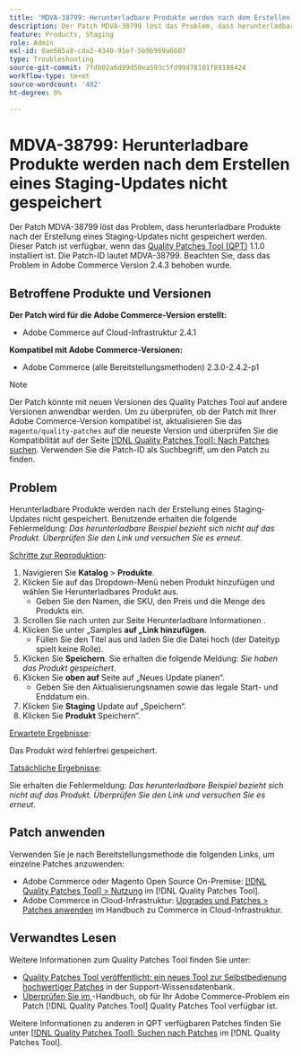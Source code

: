 ```yaml
---
title: 'MDVA-38799: Herunterladbare Produkte werden nach dem Erstellen eines Staging-Updates nicht gespeichert'
description: Der Patch MDVA-38799 löst das Problem, dass herunterladbare Produkte nach der Erstellung eines Staging-Updates nicht gespeichert werden. Dieser Patch ist verfügbar, wenn das [Quality Patches Tool (QPT)](https://experienceleague.adobe.com/en/docs/commerce-operations/tools/quality-patches-tool/quality-patches-tool-to-self-serve-quality-patches) 1.1.0 installiert ist. Die Patch-ID lautet MDVA-38799. Beachten Sie, dass das Problem in Adobe Commerce Version 2.4.3 behoben wurde.
feature: Products, Staging
role: Admin
exl-id: 0ae665a8-cda2-4340-91e7-5b9b969a6607
type: Troubleshooting
source-git-commit: 7fdb02a6d89d50ea593c5fd99d78101f89198424
workflow-type: tm+mt
source-wordcount: '482'
ht-degree: 0%

---
```


# MDVA-38799: Herunterladbare Produkte werden nach dem Erstellen eines Staging-Updates nicht gespeichert

Der Patch MDVA-38799 löst das Problem, dass herunterladbare Produkte nach der Erstellung eines Staging-Updates nicht gespeichert werden. Dieser Patch ist verfügbar, wenn das [Quality Patches Tool (QPT)](https://experienceleague.adobe.com/en/docs/commerce-operations/tools/quality-patches-tool/quality-patches-tool-to-self-serve-quality-patches) 1.1.0 installiert ist. Die Patch-ID lautet MDVA-38799. Beachten Sie, dass das Problem in Adobe Commerce Version 2.4.3 behoben wurde.

## Betroffene Produkte und Versionen

**Der Patch wird für die Adobe Commerce-Version erstellt:**

* Adobe Commerce auf Cloud-Infrastruktur 2.4.1

**Kompatibel mit Adobe Commerce-Versionen:**

* Adobe Commerce (alle Bereitstellungsmethoden) 2.3.0-2.4.2-p1

>[!NOTE]
>
>Der Patch könnte mit neuen Versionen des Quality Patches Tool auf andere Versionen anwendbar werden. Um zu überprüfen, ob der Patch mit Ihrer Adobe Commerce-Version kompatibel ist, aktualisieren Sie das `magento/quality-patches` auf die neueste Version und überprüfen Sie die Kompatibilität auf der Seite [[!DNL Quality Patches Tool]: Nach Patches suchen](https://experienceleague.adobe.com/en/docs/commerce-operations/tools/quality-patches-tool/quality-patches-tool-to-self-serve-quality-patches). Verwenden Sie die Patch-ID als Suchbegriff, um den Patch zu finden.

## Problem

Herunterladbare Produkte werden nach der Erstellung eines Staging-Updates nicht gespeichert. Benutzende erhalten die folgende Fehlermeldung: *Das herunterladbare Beispiel bezieht sich nicht auf das Produkt. Überprüfen Sie den Link und versuchen Sie es erneut*.

<u>Schritte zur Reproduktion</u>:

1. Navigieren Sie **Katalog** > **Produkte**.
1. Klicken Sie auf das Dropdown-Menü neben Produkt hinzufügen und wählen Sie Herunterladbares Produkt aus.
   * Geben Sie den Namen, die SKU, den Preis und die Menge des Produkts ein.
1. Scrollen Sie nach unten zur Seite Herunterladbare Informationen .
1. Klicken Sie unter „Samples **auf „Link hinzufügen**.
   * Füllen Sie den Titel aus und laden Sie die Datei hoch (der Dateityp spielt keine Rolle).
1. Klicken Sie **Speichern**. Sie erhalten die folgende Meldung: *Sie haben das Produkt gespeichert*.
1. Klicken Sie **oben auf** Seite auf „Neues Update planen“.
   * Geben Sie den Aktualisierungsnamen sowie das legale Start- und Enddatum ein.
1. Klicken Sie **Staging** Update auf „Speichern“.
1. Klicken Sie **Produkt** Speichern“.

<u>Erwartete Ergebnisse</u>:

Das Produkt wird fehlerfrei gespeichert.

<u>Tatsächliche Ergebnisse</u>:

Sie erhalten die Fehlermeldung: *Das herunterladbare Beispiel bezieht sich nicht auf das Produkt. Überprüfen Sie den Link und versuchen Sie es erneut*.

## Patch anwenden

Verwenden Sie je nach Bereitstellungsmethode die folgenden Links, um einzelne Patches anzuwenden:

* Adobe Commerce oder Magento Open Source On-Premise: [[!DNL Quality Patches Tool] > Nutzung](/help/tools/quality-patches-tool/usage.md) im [!DNL Quality Patches Tool].
* Adobe Commerce in Cloud-Infrastruktur: [Upgrades und Patches > Patches anwenden](https://experienceleague.adobe.com/docs/commerce-cloud-service/user-guide/develop/upgrade/apply-patches.html) im Handbuch zu Commerce in Cloud-Infrastruktur.

## Verwandtes Lesen

Weitere Informationen zum Quality Patches Tool finden Sie unter:

* [Quality Patches Tool veröffentlicht: ein neues Tool zur Selbstbedienung hochwertiger Patches](https://experienceleague.adobe.com/en/docs/commerce-operations/tools/quality-patches-tool/quality-patches-tool-to-self-serve-quality-patches) in der Support-Wissensdatenbank.
* [Überprüfen Sie im ](/help/tools/quality-patches-tool/patches-available-in-qpt/check-patch-for-magento-issue-with-magento-quality-patches.md)-Handbuch, ob für Ihr Adobe Commerce-Problem ein Patch [!DNL Quality Patches Tool] Quality Patches Tool verfügbar ist.

Weitere Informationen zu anderen in QPT verfügbaren Patches finden Sie unter [[!DNL Quality Patches Tool]: Suchen nach Patches](https://experienceleague.adobe.com/tools/commerce-quality-patches/index.html) im [!DNL Quality Patches Tool].

